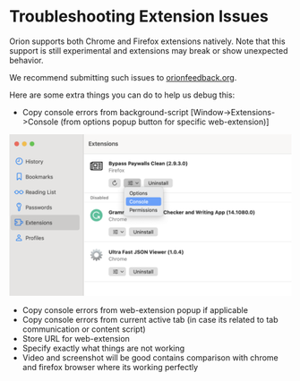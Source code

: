 # Troubleshooting Extension Issues

Orion supports both Chrome and Firefox extensions natively. Note that this support is still experimental
and extensions may break or show unexpected behavior.

We recommend submitting such issues to
[orionfeedback.org](https://orionfeedback.org).

Here are some extra things you can do to help us debug this:



- Copy console errors from background-script [Window->Extensions->Console (from options popup button for specific web-extension)]

<img src="./media/debug_ext.png" width="700" alt="Enable extension console"><br />

- Copy console errors from web-extension popup if applicable
- Copy console errors from current active tab (in case its related to tab communication or content script)
- Store URL for web-extension
- Specify exactly what things are not working
- Video and screenshot will be good contains comparison with chrome and firefox browser where its working perfectly


